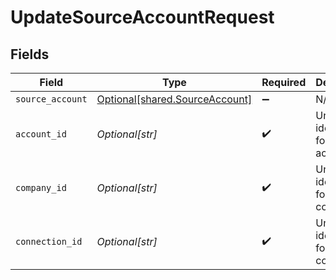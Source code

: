# UpdateSourceAccountRequest


## Fields

| Field                                                                      | Type                                                                       | Required                                                                   | Description                                                                | Example                                                                    |
| -------------------------------------------------------------------------- | -------------------------------------------------------------------------- | -------------------------------------------------------------------------- | -------------------------------------------------------------------------- | -------------------------------------------------------------------------- |
| `source_account`                                                           | [Optional[shared.SourceAccount]](undefined/models/shared/sourceaccount.md) | :heavy_minus_sign:                                                         | N/A                                                                        |                                                                            |
| `account_id`                                                               | *Optional[str]*                                                            | :heavy_check_mark:                                                         | Unique identifier for an account.                                          | 13d946f0-c5d5-42bc-b092-97ece17923ab                                       |
| `company_id`                                                               | *Optional[str]*                                                            | :heavy_check_mark:                                                         | Unique identifier for a company.                                           | 8a210b68-6988-11ed-a1eb-0242ac120002                                       |
| `connection_id`                                                            | *Optional[str]*                                                            | :heavy_check_mark:                                                         | Unique identifier for a connection.                                        | 2e9d2c44-f675-40ba-8049-353bfcb5e171                                       |